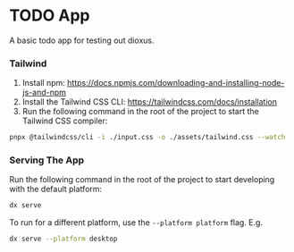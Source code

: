 # TODO App

A basic todo app for testing out dioxus.

### Tailwind
1. Install npm: https://docs.npmjs.com/downloading-and-installing-node-js-and-npm
2. Install the Tailwind CSS CLI: https://tailwindcss.com/docs/installation
3. Run the following command in the root of the project to start the Tailwind CSS compiler:

```bash
pnpx @tailwindcss/cli -i ./input.css -o ./assets/tailwind.css --watch
```

### Serving The App

Run the following command in the root of the project to start developing with the default platform:

```bash
dx serve
```

To run for a different platform, use the `--platform platform` flag. E.g.
```bash
dx serve --platform desktop
```

